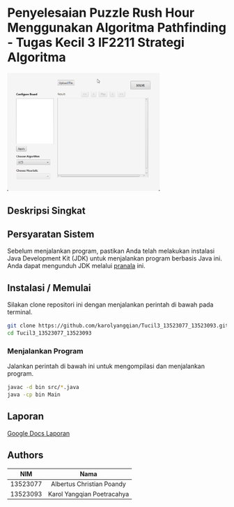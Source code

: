 # Penyelesaian Puzzle Rush Hour Menggunakan Algoritma Pathfinding - Tugas Kecil 3 IF2211 Strategi Algoritma
<img src="demo.gif" alt="demo animation" width="350">

## Deskripsi Singkat


## Persyaratan Sistem
Sebelum menjalankan program, pastikan Anda telah melakukan instalasi Java Development Kit (JDK) untuk menjalankan program berbasis Java ini. Anda dapat mengunduh JDK melalui [pranala](https://www.oracle.com/in/java/technologies/downloads/#java23) ini.

## Instalasi / Memulai
Silakan clone repositori ini dengan menjalankan perintah di bawah pada terminal.
```sh
git clone https://github.com/karolyangqian/Tucil3_13523077_13523093.git
cd Tucil3_13523077_13523093
```

### Menjalankan Program
Jalankan perintah di bawah ini untuk mengompilasi dan menjalankan program.
```sh
javac -d bin src/*.java
java -cp bin Main
```


## Laporan
[Google Docs Laporan]()


## Authors
|     NIM    |                  Nama                  |
| :--------: | :------------------------------------: |
| 13523077   | Albertus Christian Poandy              |
| 13523093   | Karol Yangqian Poetracahya             |